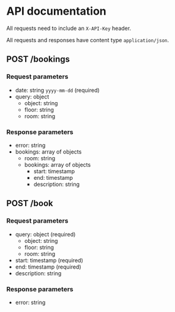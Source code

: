 # API documentation

All requests need to include an `X-API-Key` header.

All requests and responses have content type `application/json`.

## POST /bookings

### Request parameters

* date: string `yyyy-mm-dd` (required)
* query: object
  * object: string
  * floor: string
  * room: string

### Response parameters

* error: string
* bookings: array of objects
  * room: string
  * bookings: array of objects
    * start: timestamp
    * end: timestamp
    * description: string

## POST /book

### Request parameters

* query: object (required)
  * object: string
  * floor: string
  * room: string
* start: timestamp (required)
* end: timestamp (required)
* description: string

### Response parameters

* error: string

